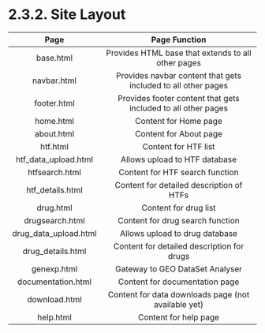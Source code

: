 # 2.3.2. Site Layout

|    Page    |                        Page Function                        |
|:----------:|:------------------------------------------------------------:|
| base.html  | Provides HTML base that extends to all other pages|
|navbar.html | Provides navbar content that gets included to all other pages|
|footer.html | Provides footer content that gets included to all other pages|
|home.html |Content for Home page|
|about.html |Content for About page|
|htf.html | Content for HTF list|
|htf_data_upload.html | Allows upload to HTF database|
|htfsearch.html | Content for HTF search function|
|htf_details.html | Content for detailed description of HTFs|
|drug.html | Content for drug list|
|drugsearch.html | Content for drug search function|
|drug_data_upload.html | Allows upload to drug database|
|drug_details.html | Content for detailed description for drugs|
|genexp.html | Gateway to GEO DataSet Analyser|
|documentation.html | Content for documentation page|
|download.html | Content for data downloads page (not available yet)|
|help.html | Content for help page|

